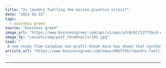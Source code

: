 ```yaml
---
title: "Is laundry fuelling the marine plastics crisis?"
date: "2021-01-13"
tags: 
  - business green
source: "business green"
image_url: "https://www.businessgreen.com/api/v1/wps/a7c6c07/52ff1bcd-ebcd-4925-b57a-21b5f8dca67c/5/Arctic-ice-185x114.jpg"
image_fp: "/assets/img/post_thumbnails/101.jpg"
lead: "
 A new study from Canadian non-profit Ocean Wise has shown that synthetic fibres, many released from clothing and textiles during domestic laundry, make up a large proportion of microplastics in the Arctic Ocean ..."
article_url: "https://www.businessgreen.com/news/4025745/laundry-fuelling-marine-plastics-crisis"
---
```


---
